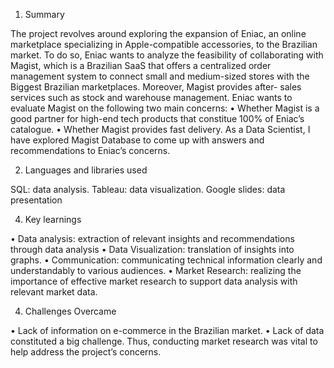 1.	Summary
   
The project revolves around exploring the expansion of Eniac, an online marketplace specializing in Apple-compatible accessories, to the Brazilian market.
To do so, Eniac wants to analyze the feasibility of collaborating with Magist, which is a Brazilian SaaS that offers a centralized order management system to connect small and medium-sized stores with the Biggest Brazilian marketplaces. Moreover, Magist provides after- sales services such as stock and warehouse management. 
Eniac wants to evaluate Magist on the following two main concerns:
•	Whether Magist is a good partner for high-end tech products that constitue 100% of Eniac’s catalogue.
•	Whether Magist provides fast delivery.
As a Data Scientist, I have explored Magist Database to come up with answers and recommendations to Eniac’s concerns.

2.  Languages and libraries used
   
SQL: data analysis.
Tableau: data visualization.
Google slides: data presentation

4.	Key learnings

•	Data analysis: extraction of relevant insights and recommendations through data analysis
•	Data Visualization: translation of insights into graphs.
•	Communication: communicating technical information clearly and understandably to various audiences.
•	Market Research: realizing the importance of effective market research to support data analysis with relevant market data.

4.	Challenges Overcame

•	Lack of information on e-commerce in the Brazilian market.
•	Lack of data constituted a big challenge. Thus, conducting market research was vital to help address the project’s concerns.
